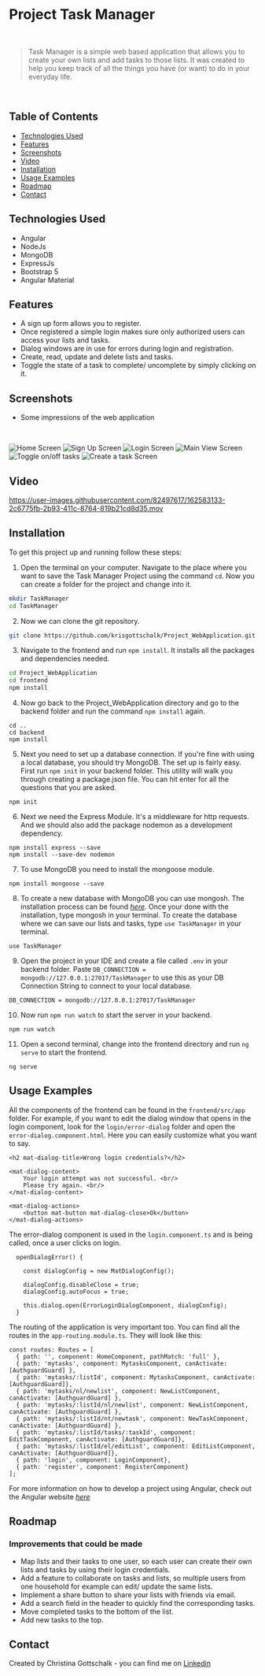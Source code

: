 # Project Task Manager
<br>

>Task Manager is a simple web based application that allows you to create your own lists and add tasks to those lists. It was created to help you keep track of all the things you have (or want) to do in your everyday life. 

<br>

## Table of Contents

* [Technologies Used](#technologies-used)
* [Features](#features)
* [Screenshots](#screenshots)
* [Video](#video)
* [Installation](#installation)
* [Usage Examples](#usage-examples)
* [Roadmap](#roadmap)
* [Contact](#contact)


## Technologies Used

- Angular
- NodeJs
- MongoDB
- ExpressJs
- Bootstrap 5
- Angular Material

## Features

- A sign up form allows you to register.
- Once registered a simple login makes sure only authorized users can access your lists and tasks.
- Dialog windows are in use for errors during login and registration.
- Create, read, update and delete lists and tasks. 
- Toggle the state of a task to complete/ uncomplete by simply clicking on it.


## Screenshots

- Some impressions of the web application 

<br>

![Home Screen](./img/Home_Screenshot%20.png)
![Sign Up Screen](./img/Signup%20Screenshot%20.png)
![Login Screen](./img/Login%20Screenshot%20.png)
![Main View Screen](./img/main-view-lists%20Screenshot%20.png)
![Toggle on/off tasks](./img/Toggle%20on%3Aoff%20task%20Screenshot%20.png)
![Create a task Screen](./img/Create%20a%20task%20Screenshot%20.png)

## Video

https://user-images.githubusercontent.com/82497617/162583133-2c6775fb-2b93-411c-8764-819b21cd8d35.mov


## Installation

To get this project up and running follow these steps:

1. Open the terminal on your computer. Navigate to the place where you want to save the Task Manager Project using the command `cd`. Now you can create a folder for the project and change into it.
```bash
mkdir TaskManager
cd TaskManager
````

2. Now we can clone the git repository.
```bash
git clone https://github.com/krisgottschalk/Project_WebApplication.git
```

3. Navigate to the frontend and run `npm install`. It installs all the packages and dependencies needed.
```bash
cd Project_WebApplication
cd frontend
npm install
```

4. Now go back to the Project_WebApplication directory and go to the backend folder and run the command `npm install` again.
```
cd ..
cd backend
npm install
```

5. Next you need to set up a database connection. If you're fine with using a local database, you should try MongoDB. The set up is fairly easy. First run `npm init` in your backend folder. This utility will walk you through creating a package.json file.
You can hit enter for all the questions that you are asked.
```
npm init
```
 
6. Next we need the Express Module. It's a middleware for http requests. And we should also add the package nodemon as a development dependency.
```
npm install express --save
npm install --save-dev nodemon
```
7. To use MongoDB you need to install the mongoose module.
```
npm install mongoose --save
```
8. To create a new database with MongoDB you can use mongosh. The installation process can be found [_here_](https://www.mongodb.com/docs/mongodb-shell/install/#std-label-mdb-shell-install).
Once your done with the installation, type mongosh in your terminal. To create the database where we can save our lists and tasks, type `use TaskManager` in your terminal.
```
use TaskManager
```
9. Open the project in your IDE and create a file called `.env` in your backend folder. Paste `DB_CONNECTION = mongodb://127.0.0.1:27017/TaskManager` to use this as your DB Connection String to connect to your local database.
```
DB_CONNECTION = mongodb://127.0.0.1:27017/TaskManager
```
10. Now run `npm run watch` to start the server in your backend.
```
npm run watch
```
11. Open a second terminal, change into the frontend directory and run `ng serve` to start the frontend.
```
ng serve
```

## Usage Examples

All the components of the frontend can be found in the `frontend/src/app` folder. For example, if you want to edit the dialog window that opens in the login component, look for the `login/error-dialog` folder and open the `error-dialog.component.html`. Here you can easily customize what you want to say. 
```
<h2 mat-dialog-title>Wrong login credentials?</h2>

<mat-dialog-content>
    Your login attempt was not successful. <br/>
    Please try again. <br/>
</mat-dialog-content>

<mat-dialog-actions>
    <button mat-button mat-dialog-close>Ok</button>
</mat-dialog-actions>
```
The error-dialog component is used in the `login.component.ts` and is being called, once a user clicks on login. 

```
  openDialogError() {

    const dialogConfig = new MatDialogConfig();
  
    dialogConfig.disableClose = true;
    dialogConfig.autoFocus = true;
  
    this.dialog.open(ErrorLoginDialogComponent, dialogConfig);
  }
```

The routing of the application is very important too. You can find all the routes in the `app-routing.module.ts`. They will look like this: 
```
const routes: Routes = [
  { path: '', component: HomeComponent, pathMatch: 'full' },
  { path: 'mytasks', component: MytasksComponent, canActivate: [AuthguardGuard] },
  { path: 'mytasks/:listId', component: MytasksComponent, canActivate: [AuthguardGuard]},
  { path: 'mytasks/nl/newlist', component: NewListComponent, canActivate: [AuthguardGuard] },
  { path: 'mytasks/:listId/nl/newlist', component: NewListComponent, canActivate: [AuthguardGuard] },
  { path: 'mytasks/:listId/nt/newtask', component: NewTaskComponent, canActivate: [AuthguardGuard] },
  { path: 'mytasks/:listId/tasks/:taskId', component: EditTaskComponent, canActivate: [AuthguardGuard]},
  { path: 'mytasks/:listId/el/editList', component: EditListComponent, canActivate: [AuthguardGuard]},
  { path: 'login', component: LoginComponent},
  { path: 'register', component: RegisterComponent}
];
```
For more information on how to develop a project using Angular, check out the Angular website [_here_](https://angular.io/start)




## Roadmap

### Improvements that could be made 

- Map lists and their tasks to one user, so each user can create their own lists and tasks by using their login credentials.
- Add  a feature to collaborate on tasks and lists, so multiple users from one household for example can edit/ update the same lists. 
- Implement a share button to share your lists with friends via email. 
- Add a search field in the header to quickly find the corresponding tasks.
- Move completed tasks to the bottom of the list.
- Add new tasks to the top.


## Contact

Created by Christina Gottschalk - you can find me on [Linkedin](https://www.linkedin.com/in/christina-gottschalk/)
